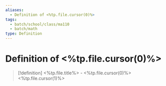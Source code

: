 ```yaml
---
aliases:
  - Definition of <%tp.file.cursor(0)%>
tags:
  - batch/school/class/ma110
  - batch/math
type: Definition
---
```

# Definition of <%tp.file.cursor(0)%>

> [!definition] <%tp.file.title%> - <%tp.file.cursor(0)%>
> <%tp.file.cursor(1)%>
